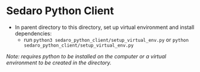 # Sedaro Python Client

- In parent directory to this directory, set up virtual environment and install dependencies:
  - run `python3 sedaro_python_client/setup_virtual_env.py` or `python sedaro_python_client/setup_virtual_env.py`

_Note: requires python to be installed on the computer or a virtual environment to be created in the directory._
